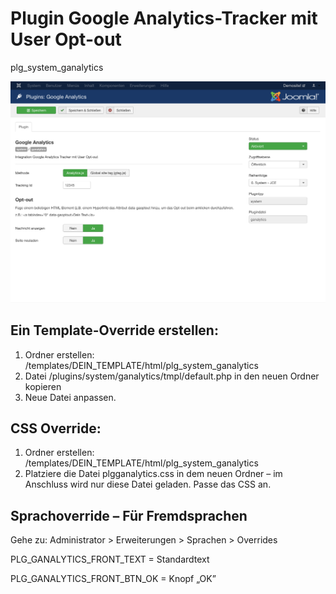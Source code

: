 # Plugin Google Analytics-Tracker mit User Opt-out

plg_system_ganalytics

![Screenshot](/docs/images/screenshot.png?raw=true "Screenshot")

## Ein Template-Override erstellen:

1. Ordner erstellen: /templates/DEIN_TEMPLATE/html/plg_system_ganalytics
2. Datei /plugins/system/ganalytics/tmpl/default.php in den neuen Ordner kopieren
3. Neue Datei anpassen.

## CSS Override:

1. Ordner erstellen: /templates/DEIN_TEMPLATE/html/plg_system_ganalytics
2. Platziere die Datei plgganalytics.css in dem neuen Ordner – im Anschluss wird nur diese Datei geladen. Passe das CSS an.


## Sprachoverride – Für Fremdsprachen

Gehe zu: Administrator > Erweiterungen > Sprachen > Overrides

PLG_GANALYTICS_FRONT_TEXT = Standardtext

PLG_GANALYTICS_FRONT_BTN_OK = Knopf „OK”
